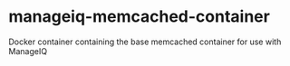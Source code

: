 # manageiq-memcached-container
Docker container containing the base memcached container for use with ManageIQ

